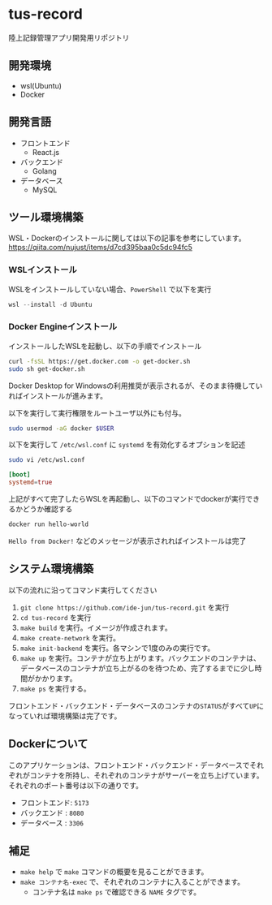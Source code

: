 # tus-record

陸上記録管理アプリ開発用リポジトリ

## 開発環境
- wsl(Ubuntu)
- Docker

## 開発言語
- フロントエンド
    - React.js
- バックエンド
    - Golang
- データベース
    - MySQL

## ツール環境構築
WSL・Dockerのインストールに関しては以下の記事を参考にしています。
https://qiita.com/nujust/items/d7cd395baa0c5dc94fc5
### WSLインストール

WSLをインストールしていない場合、`PowerShell` で以下を実行
```PowerShell
wsl --install -d Ubuntu
```

### Docker Engineインストール
インストールしたWSLを起動し、以下の手順でインストール
```Bash
curl -fsSL https://get.docker.com -o get-docker.sh
sudo sh get-docker.sh
```
Docker Desktop for Windowsの利用推奨が表示されるが、そのまま待機していればインストールが進みます。

以下を実行して実行権限をルートユーザ以外にも付与。
```Bash
sudo usermod -aG docker $USER
```

以下を実行して `/etc/wsl.conf` に `systemd` を有効化するオプションを記述
```Bash
sudo vi /etc/wsl.conf
```
```/etc/wsl.conf
[boot]
systemd=true
```

上記がすべて完了したらWSLを再起動し、以下のコマンドでdockerが実行できるかどうか確認する
```Bash
docker run hello-world
```

`Hello from Docker!` などのメッセージが表示されればインストールは完了

## システム環境構築
以下の流れに沿ってコマンド実行してください
1. `git clone https://github.com/ide-jun/tus-record.git` を実行
2. `cd tus-record` を実行
3. `make build` を実行。イメージが作成されます。
4. `make create-network` を実行。
5. `make init-backend` を実行。各マシンで1度のみの実行です。
6. `make up` を実行。コンテナが立ち上がります。バックエンドのコンテナは、データベースのコンテナが立ち上がるのを待つため、完了するまでに少し時間がかかります。
7. `make ps` を実行する。

フロントエンド・バックエンド・データベースのコンテナの`STATUS`がすべて`UP`になっていれば環境構築は完了です。

## Dockerについて
このアプリケーションは、フロントエンド・バックエンド・データベースでそれぞれがコンテナを所持し、それぞれのコンテナがサーバーを立ち上げています。
それぞれのポート番号は以下の通りです。
- フロントエンド: `5173`
- バックエンド  : `8080`
- データベース  : `3306`

## 補足
- `make help` で `make` コマンドの概要を見ることができます。
- `make コンテナ名-exec` で、それぞれのコンテナに入ることができます。
    - コンテナ名は `make ps` で確認できる `NAME` タグです。